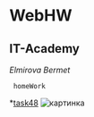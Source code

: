 # WebHW
IT-Academy
---
_Elmirova Bermet_
```
 homeWork
```
*[task48](https://github.com/bermetelmirova/WebHW/tree/task48)
![картинка](https://3.bp.blogspot.com/-4uMS2UcfKKA/VvIggDKZumI/AAAAAAAAQ9I/L4YGfX6tdFg5RNVIi-r1fdfYBaacKK3Xw/s640/banner.jpg)
